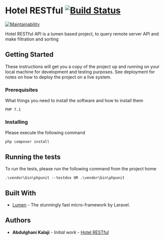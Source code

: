 # Hotel RESTful [![Build Status](https://travis-ci.org/akalajee/hotel-restful.svg?branch=master)](https://travis-ci.org/akalajee/hotel-restful)
[![Maintainability](https://api.codeclimate.com/v1/badges/171c260f3c7c9ddae906/maintainability)](https://codeclimate.com/github/akalajee/hotel-restful/maintainability)

Hotel RESTful API is a lumen based project, to query remote server API and make filtration and sorting

## Getting Started

These instructions will get you a copy of the project up and running on your local machine for development and testing purposes. See deployment for notes on how to deploy the project on a live system.

### Prerequisites

What things you need to install the software and how to install them

```
PHP 7.1
```

### Installing

Please execute the following command

```
php composer install
```

## Running the tests

To run the tests, please run the following command from the project home

```
.\vendor\bin\phpunit --testdox OR .\vendor\bin\phpunit
```

## Built With

* [Lumen](https://lumen.laravel.com/) - The stunningly fast micro-framework by Laravel.

## Authors

* **Abdulghani Kalaji** - *Initial work* - [Hotel RESTful](https://github.com/akalajee/hotel-restful)
